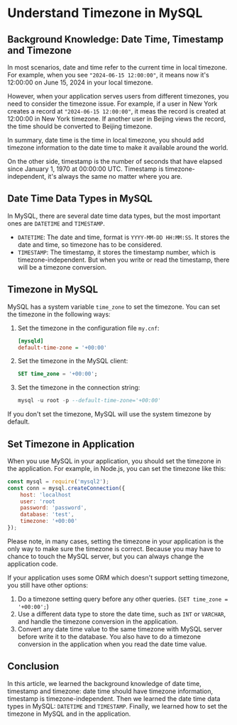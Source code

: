# Understand Timezone in MySQL

## Background Knowledge: Date Time, Timestamp and Timezone

In most scenarios, date and time refer to the current time in local timezone. For example, when you see `"2024-06-15 12:00:00"`, it means now it's 12:00:00 on June 15, 2024 in your local timezone.

However, when your application serves users from different timezones, you need to consider the timezone issue. For example, if a user in New York creates a record at `"2024-06-15 12:00:00"`, it meas the record is created at 12:00:00 in New York timezone. If another user in Beijing views the record, the time should be converted to Beijing timezone.

In summary, date time is the time in local timezone, you should add timezone information to the date time to make it available around the world.

On the other side, timestamp is the number of seconds that have elapsed since January 1, 1970 at 00:00:00 UTC. Timestamp is timezone-independent, it's always the same no matter where you are.

## Date Time Data Types in MySQL

In MySQL, there are several date time data types, but the most important ones are `DATETIME` and `TIMESTAMP`.

- `DATETIME`: The date and time, format is `YYYY-MM-DD HH:MM:SS`. It stores the date and time, so timezone has to be considered.
- `TIMESTAMP`: The timestamp, it stores the timestamp number, which is timezone-independent. But when you write or read the timestamp, there will be a timezone conversion.

## Timezone in MySQL

MySQL has a system variable `time_zone` to set the timezone. You can set the timezone in the following ways:

1. Set the timezone in the configuration file `my.cnf`:

    ```ini
    [mysqld]
    default-time-zone = '+00:00'
    ```

2. Set the timezone in the MySQL client:

    ```sql
    SET time_zone = '+00:00';
    ```

3. Set the timezone in the connection string:

    ```sql
    mysql -u root -p --default-time-zone='+00:00'
    ```

If you don't set the timezone, MySQL will use the system timezone by default.

## Set Timezone in Application

When you use MySQL in your application, you should set the timezone in the application. For example, in Node.js, you can set the timezone like this:

```javascript
const mysql = require('mysql2');
const conn = mysql.createConnection({
    host: 'localhost
    user: 'root
    password: 'password',
    database: 'test',
    timezone: '+00:00'
});
```

Please note, in many cases, setting the timezone in your application is the only way to make sure the timezone is correct. Because you may have to chance to touch the MySQL server, but you can always change the application code.

If your application uses some ORM which doesn't support setting timezone, you still have other options:

1. Do a timezone setting query before any other queries. (`SET time_zone = '+00:00';`)
2. Use a different data type to store the date time, such as `INT` or `VARCHAR`, and handle the timezone conversion in the application.
3. Convert any date time value to the same timezone with MySQL server before write it to the database. You also have to do a timezone conversion in the application when you read the date time value.

## Conclusion

In this article, we learned the background knowledge of date time, timestamp and timezone: date time should have timezone information, timestamp is timezone-independent. Then we learned the date time data types in MySQL: `DATETIME` and `TIMESTAMP`. Finally, we learned how to set the timezone in MySQL and in the application.
